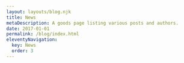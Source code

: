 ```yaml
---
layout: layouts/blog.njk
title: News
metaDescription: A goods page listing various posts and authors.
date: 2017-01-01
permalink: /blog/index.html
eleventyNavigation:
  key: News
  order: 3
---
```

